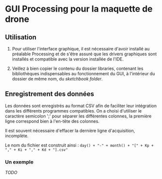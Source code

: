 # GUI Processing pour la maquette de drone


## Utilisation

1. Pour utiliser l'interface graphique, il est nécessaire d'avoir installé au préalable Processing et de s'être assuré que les drivers graphiques sont installés et compatible avec la version installée de l'IDE.

2. Veillez à bien copier le contenu du dossier libraries, contenant les bibliothèques indispensables au fonctionnement du GUI, à l'intérieur du dossier de même nom, du *sketchbook folder*.


## Enregistrement des données

Les données sont enregistrés au format CSV afin de faciliter leur intégration dans les différents programmes compatibles. On a choisi d'utiliser le caractère semicolon ';' pour séparer les différentes colonnes, la première ligne correspond bien à l'en-tête des colonnes.

Il est souvent nécessaire d'effacer la dernière ligne d'acquisition, incomplète.

Le nom du fichier est construit ainsi : ` day() + "-" + month() + "[" + Kp + "," + Ki + "," + Kd + "].csv" `

### Un exemple

*TODO*
